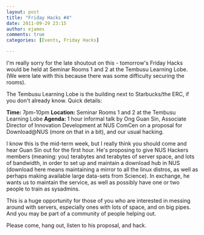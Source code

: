 ```yaml
---
layout: post
title: "Friday Hacks #4"
date: 2011-09-29 23:15
author: ejames
comments: true
categories: [Events, Friday Hacks]

---
```

I'm really sorry for the late shoutout on this - tomorrow's Friday Hacks would be held at Seminar Rooms 1 and 2 at the Tembusu Learning Lobe. (We were late with this because there was some difficulty securing the rooms).

The Tembusu Learning Lobe is the building next to Starbucks/the ERC, if you don't already know. Quick details:

<strong>Time:</strong> 7pm-10pm
<strong>Location:</strong> Seminar Rooms 1 and 2 at the Tembusu Learning Lobe
<strong>Agenda: </strong>1 hour informal talk by Ong Guan Sin, Associate Director of Innovation Development at NUS ComCen on a proposal for Download@NUS (more on that in a bit), and our usual hacking.

I know this is the mid-term week, but I really think you should come and hear Guan Sin out for the first hour. He's proposing to give NUS Hackers members (meaning: you) terabytes and terabytes of server space, and lots of bandwidth, in order to set up and maintain a download hub in NUS (download here means maintaining a mirror to all the linux distros, as well as perhaps making available large data-sets from Science). In exchange, he wants us to maintain the service, as well as possibly have one or two people to train as sysadmins.

This is a huge opportunity for those of you who are interested in messing around with servers, especially ones with lots of space, and on big pipes. And you may be part of a community of people helping out.

Please come, hang out, listen to his proposal, and hack.
